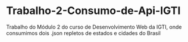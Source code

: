 # Trabalho-2-Consumo-de-Api-IGTI
Trabalho do Módulo 2 do curso de Desenvolvimento Web da IGTI, onde consumimos dois .json repletos de estados e cidades do Brasil
